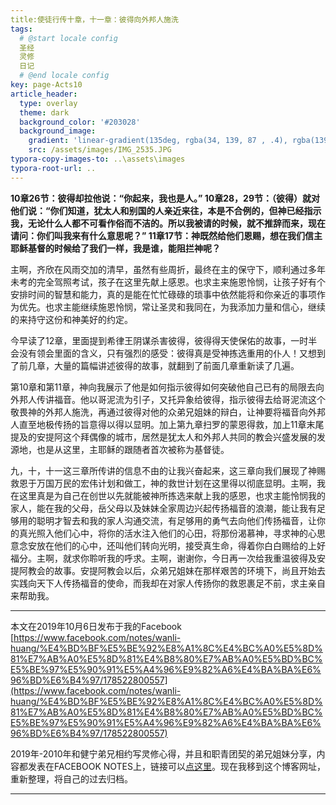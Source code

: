 ```yaml
---
title:使徒行传十章，十一章：彼得向外邦人施洗
tags: 
  # @start locale config
  圣经
  灵修
  日记
  # @end locale config
key: page-Acts10
article_header:
  type: overlay
  theme: dark
  background_color: '#203028'
  background_image:
    gradient: 'linear-gradient(135deg, rgba(34, 139, 87 , .4), rgba(139, 34, 139, .4))'
    src: /assets/images/IMG_2535.JPG
typora-copy-images-to: ..\assets\images
typora-root-url: ..
---
```


**10章26节：彼得却拉他说：“你起来，我也是人。”
10章28，29节：（彼得）就对他们说：“你们知道，犹太人和别国的人亲近来往，本是不合例的，但神已经指示我，无论什么人都不可看作俗而不洁的。所以我被请的时候，就不推辞而来，现在请问：你们叫我来有什么意思呢？”
11章17节：神既然给他们恩赐，想在我们信主耶稣基督的时候给了我们一样，我是谁，能阻拦神呢？**

<!--more-->

主啊，齐欣在风雨交加的清早，虽然有些周折，最终在主的保守下，顺利通过多年未考的完全驾照考试，孩子在这里先献上感恩。也求主来施恩怜悯，让孩子好有个安排时间的智慧和能力，真的是能在忙忙碌碌的琐事中依然能将和你亲近的事项作为优先。也求主能继续施恩怜悯，常让圣灵和我同在，为我添加力量和信心，继续的来持守这份和神美好的约定。

今早读了12章，里面提到希律王阴谋杀害彼得，彼得得天使保佑的故事，一时半会没有领会里面的含义，只有强烈的感受：彼得真是受神拣选重用的仆人！又想到了前几章，大量的篇幅讲述彼得的故事，就翻到了前面几章重新读了几遍。

第10章和第11章，神向我展示了他是如何指示彼得如何突破他自己已有的局限去向外邦人传讲福音。他以哥泥流为引子，又托异象给彼得，指示彼得去给哥泥流这个敬畏神的外邦人施洗，再通过彼得对他的众弟兄姐妹的辩白，让神要将福音向外邦人直至地极传扬的旨意得以得以显明。加上第九章扫罗的蒙恩得救，加上11章末尾提及的安提阿这个拜偶像的城市，居然是犹太人和外邦人共同的教会兴盛发展的发源地，也是从这里，主耶稣的跟随者首次被称为基督徒。

九，十，十一这三章所传讲的信息不由的让我兴奋起来，这三章向我们展现了神赐救恩于万国万民的宏伟计划和做工，神的救世计划在这里得以彻底显明。主啊，我在这里真是为自己在创世以先就能被神所拣选来献上我的感恩，也求主能怜悯我的家人，能在我的父母，岳父母以及妹妹全家周边兴起传扬福音的浪潮，能让我有足够用的聪明才智去和我的家人沟通交流，有足够用的勇气去向他们传扬福音，让你的真光照入他们心中，将你的活水注入他们的心田，将那份渴慕神，寻求神的心思意念安放在他们的心中，还叫他们转向光明，接受真生命，得着你白白赐给的上好福分。主啊，就求你聆听我的呼求。主啊，谢谢你，今日再一次给我重温彼得及安提阿教会的故事。安提阿教会以后，众弟兄姐妹在那样艰苦的环境下，尚且开始去实践向天下人传扬福音的使命，而我却在对家人传扬你的救恩裹足不前，求主亲自来帮助我。

---

本文在2019年10月6日发布于我的Facebook [https://www.facebook.com/notes/wanli-huang/%E4%BD%BF%E5%BE%92%E8%A1%8C%E4%BC%A0%E5%8D%81%E7%AB%A0%E5%8D%81%E4%B8%80%E7%AB%A0%E5%BD%BC%E5%BE%97%E5%90%91%E5%A4%96%E9%82%A6%E4%BA%BA%E6%96%BD%E6%B4%97/178522800557](https://www.facebook.com/notes/wanli-huang/%E4%BD%BF%E5%BE%92%E8%A1%8C%E4%BC%A0%E5%8D%81%E7%AB%A0%E5%8D%81%E4%B8%80%E7%AB%A0%E5%BD%BC%E5%BE%97%E5%90%91%E5%A4%96%E9%82%A6%E4%BA%BA%E6%96%BD%E6%B4%97/178522800557)

2019年-2010年和健宁弟兄相约写灵修心得，并且和职青团契的弟兄姐妹分享，内容都发表在FACEBOOK NOTES上，链接可以[点这里](https://www.facebook.com/wanli.huang/notes)。现在我移到这个博客网址，重新整理，将自己的过去归档。

---





